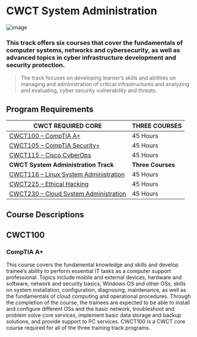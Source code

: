 # CWCT System Administration

![image](https://user-images.githubusercontent.com/63247801/134220248-3ebfa24f-a2dd-4dc7-ab2e-d30bc2c95070.png)

### This track offers six courses that cover the fundamentals of computer systems, networks and cybersecurity, as well as advanced topics in cyber infrastructure development and security protection.

> The track focuses on developing learner’s skills and abilities on managing and administration of critical infrastructures and analyzing and evaluating, cyber security vulnerability and threats.

## Program Requirements

| CWCT REQUIRED CORE                                | THREE COURSES     |
|---------------------------------------------------|-------------------|
| [CWCT100 – CompTIA A+](#CWCT100)                  | 45 Hours          |
| [CWCT105 – CompTIA Security+](#cwct105)           | 45 Hours          |
| [CWCT115 – Cisco CyberOps](#cwct115)              | 45 Hours          |
| **CWCT System Administration Track**              | **Three Courses** |
| [CWCT116 – Linux System Administration](#cwct116) | 45 Hours          |
| [CWCT225 – Ethical Hacking](#cwct225)             | 45 Hours          |
| [CWCT230 – Cloud System Administration](#cwct230) | 45 Hours          |

## Course Descriptions

## CWCT100 
### CompTIA A+
This course covers the fundamental knowledge and skills and develop trainee’s ability to perform essential IT tasks as a computer support professional. Topics include mobile and external devices, hardware and software, network and security basics, Windows OS and other OSs, skills on system installation, configuration, diagnosing, maintenance, as well as the fundamentals of cloud computing and operational procedures. Through the completion of the course, the trainees are expected to be able to install and configure different OSs and the basic network, troubleshoot and problem solve core services, implement basic data storage and backup solutions, and provide support to PC services. CWCT100 is a CWCT core course required for all of the three training track programs.
